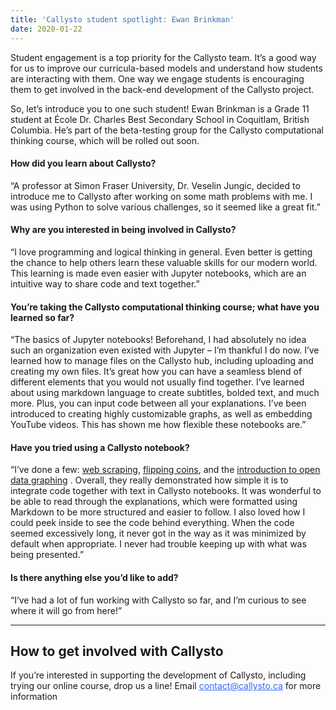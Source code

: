 ```yaml
---
title: 'Callysto student spotlight: Ewan Brinkman'
date: 2020-01-22
---
```

<p>Student engagement is a top priority for the Callysto team. It’s a good way for us to improve our curricula-based models and understand how students are interacting with them. One way we engage students is encouraging them to get involved in the back-end development of the Callysto project.</p>



<p>So, let’s introduce you to one such student! Ewan Brinkman is a Grade 11 student at École Dr. Charles Best Secondary School in Coquitlam, British Columbia. He’s part of the beta-testing group for the Callysto computational thinking course, which will be rolled out soon.</p>



<h4 class="wp-block-heading"><strong>How did you learn about Callysto?</strong></h4>



<p>“A professor at Simon Fraser University, Dr. Veselin Jungic, decided to introduce me to Callysto after working on some math problems with me. I was using Python to solve various challenges, so it seemed like a great fit.”</p>



<h4 class="wp-block-heading"><strong>Why are you interested in being involved in Callysto?</strong></h4>



<p>“I love programming and logical thinking in general. Even better is getting the chance to help others learn these valuable skills for our modern world. This learning is made even easier with Jupyter notebooks, which are an intuitive way to share code and text together.”</p>



<h4 class="wp-block-heading"><strong>You’re taking the Callysto computational thinking course; what have you learned so far?</strong></h4>



<p>“The basics of Jupyter notebooks! Beforehand, I had absolutely no idea such an organization even existed with Jupyter – I’m thankful I do now. I’ve learned how to manage files on the Callysto hub, including uploading and creating my own files. It’s great how you can have a seamless blend of different elements that you would not usually find together. I’ve learned about using markdown language to create subtitles, bolded text, and much more. Plus, you can input code between all your explanations. I’ve been introduced to creating highly customizable graphs, as well as embedding YouTube videos. This has shown me how flexible these notebooks are.”</p>



<h4 class="wp-block-heading"><strong>Have you tried using a Callysto notebook?</strong></h4>



<p>“I’ve done a few: <a href="https://github.com/callysto/getting-started/blob/master/WebScraping/Web-scraping-NHL-Playoff-Pace.ipynb" target="_blank" rel="noreferrer noopener">web scraping</a>, <a href="https://colab.research.google.com/github/callysto/callysto-sample-notebooks/blob/master/notebooks/Math/FlippingCoins.ipynb" target="_blank" rel="noreferrer noopener">flipping coins</a>, and the <a rel="noopener noreferrer" href="https://colab.research.google.com/github/callysto/getting-started/blob/master/OpenDataExamples/climate-weather-historical-data-workshop.ipynb" target="_blank">introduction to open data graphing</a> . Overall, they really demonstrated how simple it is to integrate code together with text in Callysto notebooks. It was wonderful to be able to read through the explanations, which were formatted using Markdown to be more structured and easier to follow. I also loved how I could peek inside to see the code behind everything. When the code seemed excessively long, it never got in the way as it was minimized by default when appropriate. I never had trouble keeping up with what was being presented.”</p>



<h4 class="wp-block-heading"><strong>Is there anything else you’d like to add?</strong></h4>



<p>“I’ve had a lot of fun working with Callysto so far, and I’m curious to see where it will go from here!”</p>



<hr class="wp-block-separator">



<h2 class="wp-block-heading">How to get involved with Callysto</h2>



<p>If you’re interested in supporting the development of Callysto, including trying our online course, drop us a line! Email <a style="color: #3366ff; text-decoration: underline;" href="mailto:contact@callysto.ca">contact@callysto.ca</a> for more information</p>